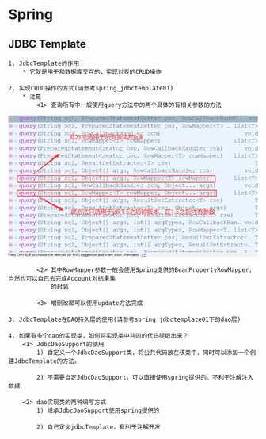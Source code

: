 # Spring

## JDBC Template
    1. JdbcTemplate的作用：
		* 它就是用于和数据库交互的，实现对表的CRUD操作

    2. 实现CRUD操作的方式(请参考spring_jdbctemplate01)
        * 注意
            <1> 查询所有中一般使用query方法中的两个具体的有相关参数的方法
                
<img src="./img/img20.png" width = 800px>

            <2> 其中RowMapper参数一般会使用Spring提供的BeanPropertyRowMapper，当然也可以自己去完成Account对结果集
                的封装
                
            <3> 增删改都可以使用update方法完成

    3. JdbcTemplate在DAO持久层的使用(请参考spring_jdbctemplate01下的dao层)

    4. 如果有多个dao的实现类，如何将实现类中共同的代码提取出来？
        <1> JdbcDaoSupport的使用
            1) 自定义一个JdbcDaoSupport类，将公共代码放在该类中，同时可以添加一个创建JdbcTemplate的方法。

            2) 不需要自定JdbcDaoSupport，可以直接使用spring提供的。不利于注解注入数据

        <2> dao实现类的两种编写方式
            1) 继承JdbcDaoSupport使用spring提供的

            2) 自己定义jdbcTemplate，有利于注解开发

    
